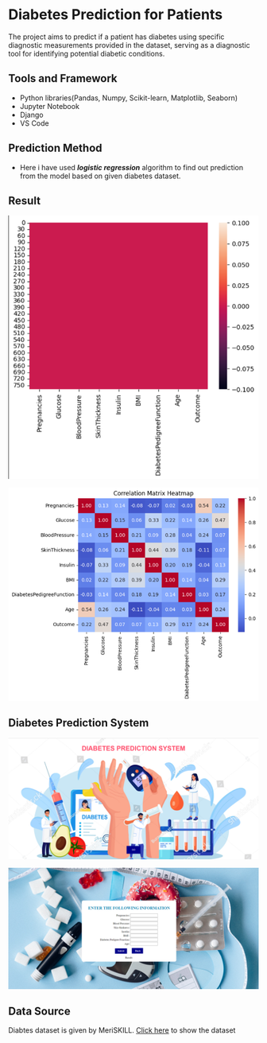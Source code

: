 # Diabetes Prediction for Patients

The project aims to predict if a patient has diabetes using specific diagnostic measurements provided in the dataset, serving as a diagnostic tool for identifying potential diabetic conditions.


## Tools and Framework

- Python libraries(Pandas, Numpy, Scikit-learn, Matplotlib, Seaborn)
- Jupyter Notebook
- Django 
- VS Code

## Prediction Method

- Here i have used ***logistic regression*** algorithm to find out prediction from the model based on given diabetes dataset.

## Result

<p align = "center"> <img src="./Image/Output_1.png"> </p>
<p align = "center"> <img src="./Image/Output_2.png"> </p>

## Diabetes Prediction System

<p align = "center"> <img src="./Image/Homepage.png"> </p>
<p align = "center"> <img src="./Image/Prediction_page.png"> </p>

## Data Source

Diabtes dataset is given by MeriSKILL. [Click here](diabetes.csv) to show the dataset

